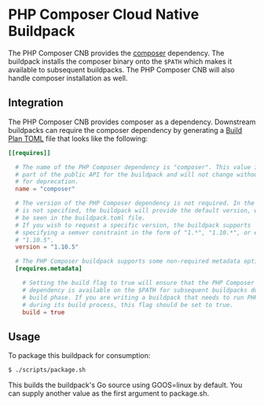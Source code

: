 # PHP Composer Cloud Native Buildpack

The PHP Composer CNB provides the [composer](https://getcomposer.org/) dependency. The buildpack installs the
composer binary onto the `$PATH` which makes it available to subsequent buildpacks.
The PHP Composer CNB will also handle composer installation as well.

## Integration

The PHP Composer CNB provides composer as a dependency. Downstream buildpacks
can require the composer dependency by generating a [Build Plan
TOML](https://github.com/buildpacks/spec/blob/master/buildpack.md#build-plan-toml)
file that looks like the following:

```toml
[[requires]]

  # The name of the PHP Composer dependency is "composer". This value is considered
  # part of the public API for the buildpack and will not change without a plan
  # for deprecation.
  name = "composer"

  # The version of the PHP Composer dependency is not required. In the case it
  # is not specified, the buildpack will provide the default version, which can
  # be seen in the buildpack.toml file.
  # If you wish to request a specific version, the buildpack supports
  # specifying a semver constraint in the form of "1.*", "1.10.*", or even
  # "1.10.5".
  version = "1.10.5"

  # The PHP Composer buildpack supports some non-required metadata options.
  [requires.metadata]

    # Setting the build flag to true will ensure that the PHP Composer
    # dependency is available on the $PATH for subsequent buildpacks during their
    # build phase. If you are writing a buildpack that needs to run PHP Composer
    # during its build process, this flag should be set to true.
    build = true
```

## Usage

To package this buildpack for consumption:

```bash
$ ./scripts/package.sh
```

This builds the buildpack's Go source using GOOS=linux by default. You can supply another value as the first argument to package.sh.
